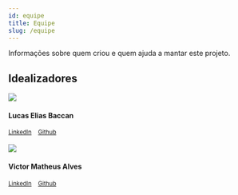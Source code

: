 ```yaml
---
id: equipe
title: Equipe
slug: /equipe
---
```


Informações sobre quem criou e quem ajuda a mantar este projeto.

## Idealizadores

<!-- https://infima.dev/docs/components/badge -->

<div class="container">
  <div class="row">
    <div class="col col--6">
      <div class="avatar avatar--vertical">
        <img
          class="avatar__photo avatar__photo--xl"
          src="https://avatars1.githubusercontent.com/u/2676484?s=460&amp;v=4"
        />
        <div class="avatar__intro">
          <h4 class="avatar__name">Lucas Elias Baccan</h4>
          <small class="avatar__subtitle">
            <span class="badge badge--info">
              <a class="footer__link-item" 
                 href="https://www.linkedin.com/in/lucas-baccan/">LinkedIn</a>
            </span>&nbsp;&nbsp;
            <span class="badge badge--secondary">
              <a class="footer__link-item" 
                 href="https://github.com/lucasbaccan/">Github</a>
            </span>&nbsp;&nbsp;
          </small>
        </div>
      </div>
      <br />
    </div>
    <div class="col col--6">
      <div class="avatar avatar--vertical">
        <img
          class="avatar__photo avatar__photo--xl"
          src="https://avatars1.githubusercontent.com/u/31356911?s=460&amp;v=4"
        />
        <div class="avatar__intro">
          <h4 class="avatar__name">Victor Matheus Alves</h4>
          <small class="avatar__subtitle">
            <span class="badge badge--info">
              <a class="footer__link-item" 
                 href="https://www.linkedin.com/in/victor-alves-2191a2105/">LinkedIn</a>
            </span>&nbsp;&nbsp;
            <span class="badge badge--secondary">
              <a class="footer__link-item" 
                 href="https://github.com/VictorMBalves/">Github</a>
            </span>&nbsp;&nbsp;
          </small>
        </div>
      </div>
      <br />
    </div>
  </div>
</div>

